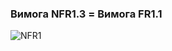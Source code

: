### Вимога NFR1.3 = Вимога FR1.1
![NFR1](https://github.com/oleksandrblazhko/ai-215-berdnik/assets/101939352/79fa7ed1-7a45-4145-b5a1-e657c573942d)
